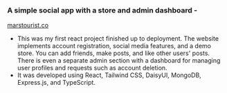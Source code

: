 ### A simple social app with a store and admin dashboard - 

[marstourist.co](https://www.marstourist.co)

- This was my first react project finished up to deployment. The website implements account registration, social media features, and a demo store. You can add friends, make posts, and like other users' posts. There is even a separate admin section with a dashboard for managing user profiles and requests such as account deletion. 
- It was developed using React, Tailwind CSS, DaisyUI, MongoDB, Express.js, and TypeScript.
